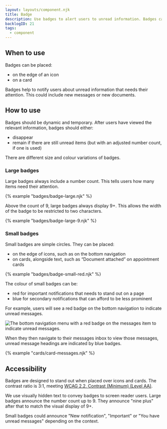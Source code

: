 ```yaml
---
layout: layouts/component.njk
title: Badge
description: Use badges to alert users to unread information. Badges can include a number count.
backlogID: 21
tags:
  - component
---
```


## When to use

Badges can be placed:

- on the edge of an icon
- on a card

Badges help to notify users about unread information that needs their attention. This could include new messages or new documents.

## How to use

Badges should be dynamic and temporary. After users have viewed the relevant information, badges should either:

- disappear
- remain if there are still unread items (but with an adjusted number count, if one is used)

There are different size and colour variations of badges.

### Large badges

Large badges always include a number count. This tells users how many items need their attention.

{% example "badges/badge-large.njk" %}

Above the count of 9, large badges always display 9+. This allows the width of the badge to be restricted to two characters.

{% example "badges/badge-large-9.njk" %}

### Small badges

Small badges are simple circles. They can be placed:

- on the edge of icons, such as on the bottom navigation
- on cards, alongside text, such as “Document attached” on appointment cards

{% example "badges/badge-small-red.njk" %}

The colour of small badges can be:

- red for important notifications that needs to stand out on a page
- blue for secondary notifications that can afford to be less prominent

For example, users will see a red badge on the bottom navigation to indicate unread messages.

![The bottom navigation menu with a red badge on the messages item to indicate unread messages.](/assets/images/bottom-nav-badge.png)

When they then navigate to their messages inbox to view those messages, unread message headings are indicated by blue badges.

{% example "cards/card-messages.njk" %}

## Accessibility

Badges are designed to stand out when placed over icons and cards. The contrast ratio is 3:1, meeting [WCAG 2.2. Contrast (Minimum) (Level AA)](https://www.w3.org/WAI/WCAG22/Understanding/contrast-minimum).

We use visually hidden text to convey badges to screen reader users. Large badges announce the number count up to 9. They announce "nine plus" after that to match the visual display of 9+.

Small badges could announce "New notification", "Important" or "You have unread messages" depending on the context.
